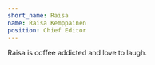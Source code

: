 ```yaml
---
short_name: Raisa
name: Raisa Kemppainen
position: Chief Editor
---
```

Raisa is coffee addicted and love to laugh.